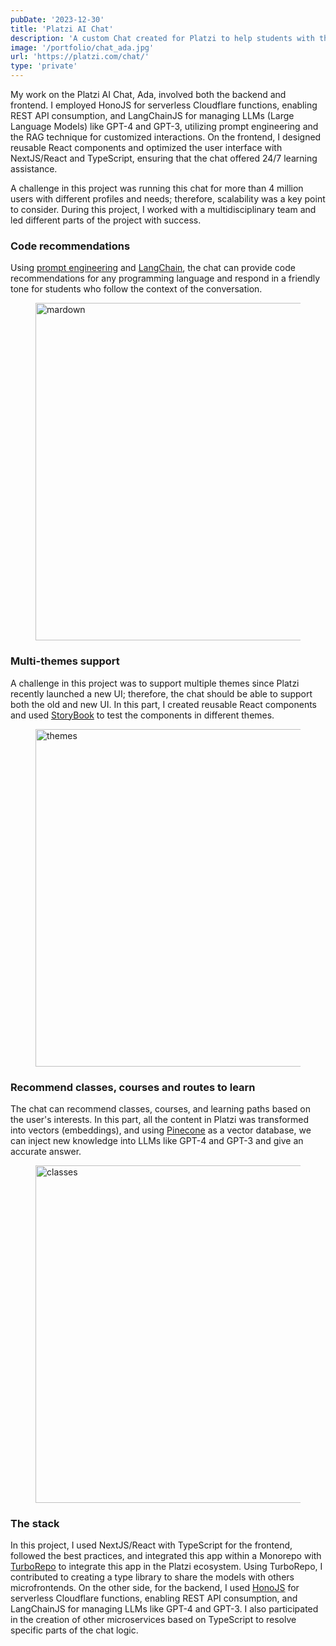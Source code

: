 ```yaml
---
pubDate: '2023-12-30'
title: 'Platzi AI Chat'
description: 'A custom Chat created for Platzi to help students with their learning process with AI'
image: '/portfolio/chat_ada.jpg'
url: 'https://platzi.com/chat/'
type: 'private'
---
```


My work on the Platzi AI Chat, Ada, involved both the backend and frontend. I employed HonoJS for serverless Cloudflare functions, enabling REST API consumption, and LangChainJS for managing LLMs (Large Language Models) like GPT-4 and GPT-3, utilizing prompt engineering and the RAG technique for customized interactions. On the frontend, I designed reusable React components and optimized the user interface with NextJS/React and TypeScript, ensuring that the chat offered 24/7 learning assistance.

A challenge in this project was running this chat for more than 4 million users with different profiles and needs; therefore, scalability was a key point to consider. During this project, I worked with a multidisciplinary team and led different parts of the project with success.

### Code recommendations

Using <a href="https://platform.openai.com/docs/guides/prompt-engineering" target="_blank">prompt engineering</a> and <a href="https://www.langchain.com/langchain" target="_blank">LangChain</a>, the chat can provide code recommendations for any programming language and respond in a friendly tone for students who follow the context of the conversation.

<figure class="h-auto w-auto object-cover md:h-[540px]">
  <Image src="/portfolio/chat_ada_code.jpg" alt="mardown" width="960" height="540" decoding="async" loading="lazy" />
</figure>

### Multi-themes support

A challenge in this project was to support multiple themes since Platzi recently launched a new UI; therefore, the chat should be able to support both the old and new UI. In this part, I created reusable React components and used <a href="https://storybook.js.org/" target="_blank">StoryBook</a> to test the components in different themes.

<figure class="h-auto w-auto object-cover md:h-[540px]">
  <Image src="/portfolio/chat_ada_themes.jpg" alt="themes" width="960" height="540" decoding="async" loading="lazy" />
</figure>

### Recommend classes, courses and routes to learn

The chat can recommend classes, courses, and learning paths based on the user's interests. In this part, all the content in Platzi was transformed into vectors (embeddings), and using  <a href="https://www.pinecone.io/" target="_blank">Pinecone</a> as a vector database, we can inject new knowledge into LLMs like GPT-4 and GPT-3 and give an accurate answer.

<figure class="h-auto w-auto object-cover md:h-[540px]">
  <Image src="/portfolio/chat_ada_classes.jpg" alt="classes" width="960" height="540" decoding="async" loading="lazy" />
</figure>

### The stack

In this project, I used NextJS/React with TypeScript for the frontend, followed the best practices, and integrated this app within a Monorepo with <a href="https://turbo.build/" target="_blank">TurboRepo</a> to integrate this app in the Platzi ecosystem. Using TurboRepo, I contributed to creating a type library to share the models with others microfrontends. On the other side, for the backend, I used <a href="https://hono.dev/" target="_blank">HonoJS</a> for serverless Cloudflare functions, enabling REST API consumption, and LangChainJS for managing LLMs like GPT-4 and GPT-3. I also participated in the creation of other microservices based on TypeScript to resolve specific parts of the chat logic.

